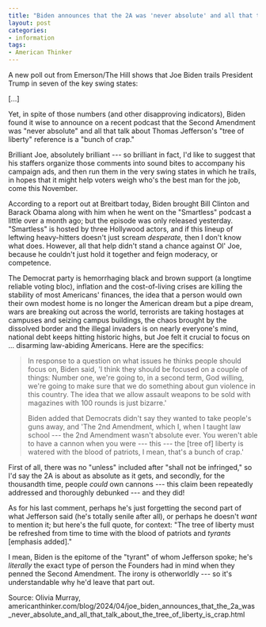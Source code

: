```yaml
---
title: "Biden announces that the 2A was 'never absolute' and all that talk about the tree of liberty is 'crap'"
layout: post
categories:
- information
tags:
- American Thinker
---
```


A new poll out from Emerson/The Hill shows that Joe Biden trails President Trump in seven of the key swing states:

[...]

Yet, in spite of those numbers (and other disapproving indicators), Biden found it wise to announce on a recent podcast that the Second Amendment was "never absolute" and all that talk about Thomas Jefferson's "tree of liberty" reference is a "bunch of crap."

Brilliant Joe, absolutely brilliant --- so brilliant in fact, I'd like to suggest that his staffers organize those comments into sound bites to accompany his campaign ads, and then run them in the very swing states in which he trails, in hopes that it might help voters weigh who's the best man for the job, come this November.

According to a report out at Breitbart today, Biden brought Bill Clinton and Barack Obama along with him when he went on the "Smartless" podcast a little over a month ago; but the episode was only released yesterday. "Smartless" is hosted by three Hollywood actors, and if this lineup of leftwing heavy-hitters doesn't just scream *desperate,* then I don't know what does. However, all that help didn't stand a chance against Ol' Joe, because he couldn't just hold it together and feign moderacy, or competence.

The Democrat party is hemorrhaging black and brown support (a longtime reliable voting bloc), inflation and the cost-of-living crises are killing the stability of most Americans' finances, the idea that a person would own their own modest home is no longer the American dream but a pipe dream, wars are breaking out across the world, terrorists are taking hostages at campuses and seizing campus buildings, the chaos brought by the dissolved border and the illegal invaders is on nearly everyone's mind, national debt keeps hitting historic highs, but Joe felt it crucial to focus on ... disarming law-abiding Americans. Here are the specifics:

> In response to a question on what issues he thinks people should focus on, Biden said, 'I think they should be focused on a couple of things: Number one, we're going to, in a second term, God willing, we're going to make sure that we do something about gun violence in this country. The idea that we allow assault weapons to be sold with magazines with 100 rounds is just bizarre.'
>
> Biden added that Democrats didn't say they wanted to take people's guns away, and 'The 2nd Amendment, which I, when I taught law school --- the 2nd Amendment wasn't absolute ever. You weren't able to have a cannon when you were --- this --- the [tree of] liberty is watered with the blood of patriots, I mean, that's a bunch of crap.'

First of all, there was no "unless" included after "shall not be infringed," so I'd say the 2A is about as absolute as it gets, and secondly, for the thousandth time, people *could* own cannons --- this claim been repeatedly addressed and thoroughly debunked --- and they did!

As for his last comment, perhaps he's just forgetting the second part of what Jefferson said (he's totally senile after all), or perhaps he doesn't *want* to mention it; but here's the full quote, for context: "The tree of liberty must be refreshed from time to time with the blood of patriots and *tyrants* [emphasis added]."

I mean, Biden is the epitome of the "tyrant" of whom Jefferson spoke; he's *literally* the exact type of person the Founders had in mind when they penned the Second Amendment. The irony is otherworldly --- so it's understandable why he'd leave that part out.

Source: Olivia Murray, americanthinker.com/blog/2024/04/joe_biden_announces_that_the_2a_was_never_absolute_and_all_that_talk_about_the_tree_of_liberty_is_crap.html
